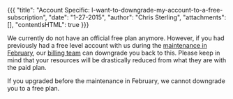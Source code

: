 {{{
  "title": "Account Specific: I-want-to-downgrade-my-account-to-a-free-subscription",
  "date": "1-27-2015",
  "author": "Chris Sterling",
  "attachments": [],
  "contentIsHTML": true
}}}

<p>We currently do not have an official free plan anymore. However, if you had previously had a free level account with us during the <a href="https://blog.appfog.com/changes-to-appfog-free-plans/">maintenance in February</a>, our <a href="mailto:billing@appfog.com">billing team</a> can downgrade you back to this. Please keep in mind that your resources will be drastically reduced from what they are with the paid plan.</p>
<p>If you upgraded before the maintenance in February, we cannot downgrade you to a free plan.</p>
